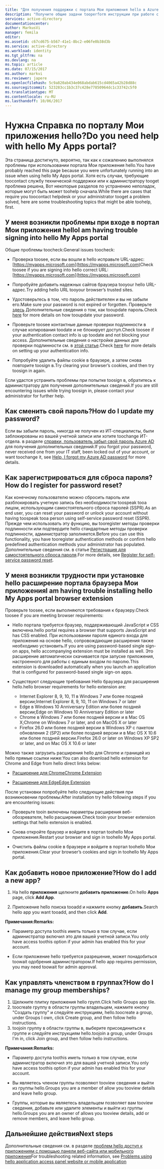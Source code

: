 ```yaml
---
title: "Для получения поддержки с портала Мои приложения hello в Azure Active Directory aaaDo | Документы Microsoft"
description: "Получите общие задачи tooperform инструкции при работе с панели доступа hello."
services: active-directory
documentationcenter: 
author: MarkusVi
manager: femila
editor: 
ms.assetid: c67cd675-b567-41e1-8bc2-e06fe0b38d3b
ms.service: active-directory
ms.workload: identity
ms.tgt_pltfrm: na
ms.devlang: na
ms.topic: article
ms.date: 07/15/2017
ms.author: markvi
ms.reviewer: japere
ms.openlocfilehash: 5c9a820ab434e068abdab615cd4065a42b28d88c
ms.sourcegitcommit: 523283cc1b3c37c428e77850964dc1c33742c5f0
ms.translationtype: MT
ms.contentlocale: ru-RU
ms.lasthandoff: 10/06/2017
---
```

# <a name="do-you-need-help-with-hello-my-apps-portal"></a><span data-ttu-id="576b6-103">Нужна Справка по порталу Мои приложения hello?</span><span class="sxs-lookup"><span data-stu-id="576b6-103">Do you need help with hello My Apps portal?</span></span>

<span data-ttu-id="576b6-104">Эта страница достигнуто, вероятно, так как к сожалению выполнялся проблемы при использовании портала Мои приложения hello.</span><span class="sxs-lookup"><span data-stu-id="576b6-104">You have probably reached this page because you were unfortunately running into an issue when using hello My Apps portal.</span></span> <span data-ttu-id="576b6-105">Хотя есть случаи, требующие toocontact службу технической поддержки или к администратору tooget проблема решена, Вот некоторые разделов по устранению неполадок, которые могут быть может toohelp сначала.</span><span class="sxs-lookup"><span data-stu-id="576b6-105">While there are cases that require you toocontact helpdesk or your administrator tooget a problem solved, here are some troubleshooting topics that might be able toohelp, first.</span></span>

## <a name="i-am-having-trouble-signing-into-hello-my-apps-portal"></a><span data-ttu-id="576b6-106">У меня возникли проблемы при входе в портал Мои приложения hello</span><span class="sxs-lookup"><span data-stu-id="576b6-106">I am having trouble signing into hello My Apps portal</span></span>

<span data-ttu-id="576b6-107">Общие проблемы toocheck:</span><span class="sxs-lookup"><span data-stu-id="576b6-107">General issues toocheck:</span></span>

- <span data-ttu-id="576b6-108">Проверка toosee, если вы вошли в hello исправьте URL-адрес: [https://myapps.microsoft.com](https://myapps.microsoft.com)</span><span class="sxs-lookup"><span data-stu-id="576b6-108">Check toosee if you are signing into hello correct URL: [https://myapps.microsoft.com](https://myapps.microsoft.com)</span></span>

- <span data-ttu-id="576b6-109">Попробуйте добавить надежных сайтов браузера tooyour hello URL-адрес.</span><span class="sxs-lookup"><span data-stu-id="576b6-109">Try adding hello URL tooyour browser’s trusted sites.</span></span>

- <span data-ttu-id="576b6-110">Удостоверьтесь в том, что пароль действителен и вы не забыли его.</span><span class="sxs-lookup"><span data-stu-id="576b6-110">Make sure your password is not expired or forgotten.</span></span> <span data-ttu-id="576b6-111">Проверьте [здесь](active-directory-passwords-update-your-own-password.md) Дополнительные сведения о том, как tooupdate пароль.</span><span class="sxs-lookup"><span data-stu-id="576b6-111">Check [here](active-directory-passwords-update-your-own-password.md) for more details on how tooupdate your password.</span></span>

- <span data-ttu-id="576b6-112">Проверьте toosee контактные данные проверки подлинности в случае копирования toodate и не блокирует доступ.</span><span class="sxs-lookup"><span data-stu-id="576b6-112">Check toosee if your authentication contact info is up toodate and not blocking your access.</span></span> <span data-ttu-id="576b6-113">Дополнительные сведения о настройке данных для проверки подлинности см. в [этой статье](https://docs.microsoft.com/en-us/azure/multi-factor-authentication/end-user/multi-factor-authentication-end-user).</span><span class="sxs-lookup"><span data-stu-id="576b6-113">Check [here](https://docs.microsoft.com/en-us/azure/multi-factor-authentication/end-user/multi-factor-authentication-end-user) for more details on setting up your authentication info.</span></span>

- <span data-ttu-id="576b6-114">Попробуйте удалить файлы cookie в браузере, а затем снова повторите toosign в.</span><span class="sxs-lookup"><span data-stu-id="576b6-114">Try clearing your browser’s cookies, and then try toosign in again.</span></span>

<span data-ttu-id="576b6-115">Если удастся устранить проблемы при попытке toosign в, обратитесь к администратору для получения дополнительных сведений.</span><span class="sxs-lookup"><span data-stu-id="576b6-115">If you are still encountering issues while trying toosign in, please contact your administrator for further help.</span></span>


## <a name="how-do-i-update-my-password"></a><span data-ttu-id="576b6-116">Как сменить свой пароль?</span><span class="sxs-lookup"><span data-stu-id="576b6-116">How do I update my password?</span></span>

<span data-ttu-id="576b6-117">Если вы забыли пароль, никогда не получен из ИТ-специалисты, были заблокированы из вашей учетной записи или хотите toochange ИТ-отдела. в разделе [справки, пользователь забыл свой пароль Azure AD](active-directory-passwords-update-your-own-password.md) для получения дополнительных сведений.</span><span class="sxs-lookup"><span data-stu-id="576b6-117">If you forgot your password, never received one from your IT staff, been locked out of your account, or want toochange it, see [Help, I forgot my Azure AD password](active-directory-passwords-update-your-own-password.md) for more details.</span></span>

## <a name="how-do-i-register-for-password-reset"></a><span data-ttu-id="576b6-118">Как зарегистрироваться для сброса пароля?</span><span class="sxs-lookup"><span data-stu-id="576b6-118">How do I register for password reset?</span></span>

<span data-ttu-id="576b6-119">Как конечному пользователю можно сбросить пароль или разблокировать учетную запись без необходимости toospeak tooa лицом, использующим самостоятельного сброса паролей (SSPR).</span><span class="sxs-lookup"><span data-stu-id="576b6-119">As an end user, you can reset your password or unlock your account without having toospeak tooa person using self-service password reset (SSPR).</span></span> <span data-ttu-id="576b6-120">Прежде чем использовать эту функцию, вы tooregister методы проверки подлинности или подтвердите hello стандартные методы проверки подлинности, администратор заполняется.</span><span class="sxs-lookup"><span data-stu-id="576b6-120">Before you can use this functionality, you have tooregister authentication methods or confirm hello predefined authentication methods your administrator has populated.</span></span> <span data-ttu-id="576b6-121">Дополнительные сведения см. в статье [Регистрация для самостоятельного сброса пароля](active-directory-passwords-reset-register.md).</span><span class="sxs-lookup"><span data-stu-id="576b6-121">For more details, see [Register for self-service password reset](active-directory-passwords-reset-register.md).</span></span>


## <a name="i-am-having-trouble-installing-hello-my-apps-portal-browser-extension"></a><span data-ttu-id="576b6-122">У меня возникли трудности при установке hello расширение портала браузера Мои приложения</span><span class="sxs-lookup"><span data-stu-id="576b6-122">I am having trouble installing hello My Apps portal browser extension</span></span>

<span data-ttu-id="576b6-123">Проверьте toosee, если выполняются требования к браузеру.</span><span class="sxs-lookup"><span data-stu-id="576b6-123">Check toosee if you are meeting browser requirements:</span></span>

- <span data-ttu-id="576b6-124">Hello портала требуется браузер, поддерживающий JavaScript и CSS включена.</span><span class="sxs-lookup"><span data-stu-id="576b6-124">hello portal requires a browser that supports JavaScript and has CSS enabled.</span></span> <span data-ttu-id="576b6-125">При использовании пароля единого входа для приложения на основе hello, сопровождающие расширения также необходимо установить.</span><span class="sxs-lookup"><span data-stu-id="576b6-125">If you are using password-based single sign-on apps, hello accompanying extension must be installed as well.</span></span> <span data-ttu-id="576b6-126">Это расширение автоматически скачивается при запуске приложения, настроенного для работы с единым входом по паролю.</span><span class="sxs-lookup"><span data-stu-id="576b6-126">This extension is downloaded automatically when you launch an application that is configured for password-based single sign-on apps.</span></span>

- <span data-ttu-id="576b6-127">Существуют следующие требования Hello браузера для расширения hello.</span><span class="sxs-lookup"><span data-stu-id="576b6-127">hello browser requirements for hello extension are:</span></span>
    - <span data-ttu-id="576b6-128">Internet Explorer 8, 9, 10, 11 в Windows 7 или более поздней версии;</span><span class="sxs-lookup"><span data-stu-id="576b6-128">Internet Explorer 8, 9, 10, 11 on Windows 7 or later</span></span>
    - <span data-ttu-id="576b6-129">Edge в Windows 10 Anniversary Edition или более поздней версии;</span><span class="sxs-lookup"><span data-stu-id="576b6-129">Edge on Windows 10 Anniversary Edition or later</span></span>
    - <span data-ttu-id="576b6-130">Chrome в Windows 7 или более поздней версии и в Mac OS X;</span><span class="sxs-lookup"><span data-stu-id="576b6-130">Chrome on Windows 7 or later, and on MacOS X or later</span></span>
    - <span data-ttu-id="576b6-131">Firefox 26.0 или более поздней версии в Windows XP с пакетом обновления 2 (SP2) или более поздней версии и в Mac OS X 10.6 или более поздней версии.</span><span class="sxs-lookup"><span data-stu-id="576b6-131">Firefox 26.0 or later on Windows XP SP2 or later, and on Mac OS X 10.6 or later</span></span>

<span data-ttu-id="576b6-132">Можно также загрузить расширения hello для Chrome и границей из hello прямые ссылки ниже:</span><span class="sxs-lookup"><span data-stu-id="576b6-132">You can also download hello extension for Chrome and Edge from hello direct links below:</span></span>

- [<span data-ttu-id="576b6-133">Расширение для Chrome</span><span class="sxs-lookup"><span data-stu-id="576b6-133">Chrome Extension</span></span>](https://chrome.google.com/webstore/detail/access-panel-extension/ggjhpefgjjfobnfoldnjipclpcfbgbhl)

- [<span data-ttu-id="576b6-134">Расширение для Edge</span><span class="sxs-lookup"><span data-stu-id="576b6-134">Edge Extension</span></span>](https://www.microsoft.com/store/apps/9pc9sckkzk84)

<span data-ttu-id="576b6-135">После установки попробуйте hello следующие действия при возникновении проблемы:</span><span class="sxs-lookup"><span data-stu-id="576b6-135">After installation try hello following steps if you are encountering issues:</span></span>

- <span data-ttu-id="576b6-136">Проверьте tooin включены параметры расширения веб-обозревателя, hello расширения.</span><span class="sxs-lookup"><span data-stu-id="576b6-136">Check tooin your browser extension settings that hello extension is enabled.</span></span>

- <span data-ttu-id="576b6-137">Снова откройте браузер и войдите в портал toohello Мои приложения.</span><span class="sxs-lookup"><span data-stu-id="576b6-137">Restart your browser and sign in toohello My Apps portal.</span></span>

- <span data-ttu-id="576b6-138">Очистить файлы cookie в браузере и войдите в портал toohello Мои приложения.</span><span class="sxs-lookup"><span data-stu-id="576b6-138">Clear your browser’s cookies and sign in toohello My Apps portal.</span></span>

## <a name="how-do-i-add-a-new-app"></a><span data-ttu-id="576b6-139">Как добавить новое приложение?</span><span class="sxs-lookup"><span data-stu-id="576b6-139">How do I add a new app?</span></span>

1.  <span data-ttu-id="576b6-140">На hello **приложения** щелкните **добавить приложение**.</span><span class="sxs-lookup"><span data-stu-id="576b6-140">On hello **Apps** page, click **Add App**.</span></span>

2.  <span data-ttu-id="576b6-141">Приложение hello поиска tooadd и нажмите кнопку **добавить**.</span><span class="sxs-lookup"><span data-stu-id="576b6-141">Search hello app you want tooadd, and then click **Add**.</span></span>

<span data-ttu-id="576b6-142">**Примечания:**</span><span class="sxs-lookup"><span data-stu-id="576b6-142">**Remarks:**</span></span>

- <span data-ttu-id="576b6-143">Параметр доступа toothis иметь только в том случае, если администратор включил это для вашей учетной записи.</span><span class="sxs-lookup"><span data-stu-id="576b6-143">You only have access toothis option if your admin has enabled this for your account.</span></span>

- <span data-ttu-id="576b6-144">Если приложение hello требуется разрешение, может понадобиться toowait одобрения администратором.</span><span class="sxs-lookup"><span data-stu-id="576b6-144">If hello app requires permission, you may need toowait for admin approval.</span></span>


## <a name="how-do-i-manage-my-group-memberships"></a><span data-ttu-id="576b6-145">Как управлять членством в группах?</span><span class="sxs-lookup"><span data-stu-id="576b6-145">How do I manage my group memberships?</span></span>

1. <span data-ttu-id="576b6-146">Щелкните плитку приложения hello групп.</span><span class="sxs-lookup"><span data-stu-id="576b6-146">Click hello Groups app tile.</span></span> 
2. <span data-ttu-id="576b6-147">toocreate группу в области группы владельцем, нажмите кнопку "Создать группу" и следуйте инструкциям, hello.</span><span class="sxs-lookup"><span data-stu-id="576b6-147">toocreate a group, under Groups I own, click Create group, and then follow hello instructions.</span></span>
3. <span data-ttu-id="576b6-148">toojoin группу в области группы в, выберите присоединиться к группе и следуйте инструкциям hello.</span><span class="sxs-lookup"><span data-stu-id="576b6-148">toojoin a group, under Groups I'm in, click Join group, and then follow hello instructions.</span></span>

<span data-ttu-id="576b6-149">**Примечания:**</span><span class="sxs-lookup"><span data-stu-id="576b6-149">**Remarks:**</span></span>

- <span data-ttu-id="576b6-150">Параметр доступа toothis иметь только в том случае, если администратор включил это для вашей учетной записи.</span><span class="sxs-lookup"><span data-stu-id="576b6-150">You only have access toothis option if your admin has enabled this for your account.</span></span>

- <span data-ttu-id="576b6-151">Вы являетесь членом группы позволяют tooview сведения и выйти из группы hello.</span><span class="sxs-lookup"><span data-stu-id="576b6-151">Groups you are a member of allow you tooview details and leave hello group.</span></span>

- <span data-ttu-id="576b6-152">Группы, которые вы являетесь владельцем позволяет вам tooview сведения, добавьте или удалите элементы и выйти из группы hello.</span><span class="sxs-lookup"><span data-stu-id="576b6-152">Groups you are an owner of allows you tooview details, add or remove members, and leave hello group.</span></span>


## <a name="next-steps"></a><span data-ttu-id="576b6-153">Дальнейшие действия</span><span class="sxs-lookup"><span data-stu-id="576b6-153">Next steps</span></span>

<span data-ttu-id="576b6-154">Дополнительные сведения см. в разделе [проблем hello доступ к приложениям с помощью панели веб-сайта или мобильного приложения](active-directory-application-access-panel-content-map.md)</span><span class="sxs-lookup"><span data-stu-id="576b6-154">For troubleshooting related information, see [Problems using hello application access panel website or mobile application](active-directory-application-access-panel-content-map.md)</span></span>

